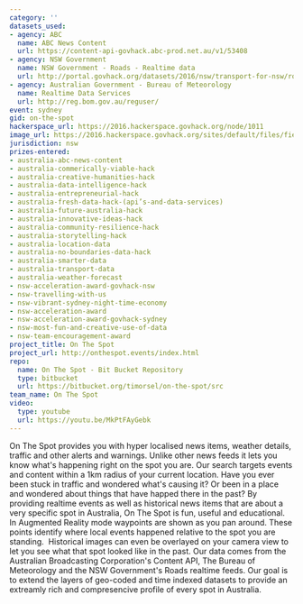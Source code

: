 ```yaml
---
category: ''
datasets_used:
- agency: ABC
  name: ABC News Content
  url: https://content-api-govhack.abc-prod.net.au/v1/53408
- agency: NSW Government
  name: NSW Government - Roads - Realtime data
  url: http://portal.govhack.org/datasets/2016/nsw/transport-for-nsw/roads---realtime---cameras.html
- agency: Australian Government - Bureau of Meteorology
  name: Realtime Data Services
  url: http://reg.bom.gov.au/reguser/
event: sydney
gid: on-the-spot
hackerspace_url: https://2016.hackerspace.govhack.org/node/1011
image_url: https://2016.hackerspace.govhack.org/sites/default/files/field/image/Screen%20Shot%202016-07-31%20at%2012.58.05%20PM.png
jurisdiction: nsw
prizes-entered:
- australia-abc-news-content
- australia-commerically-viable-hack
- australia-creative-humanities-hack
- australia-data-intelligence-hack
- australia-entrepreneurial-hack
- australia-fresh-data-hack-(api’s-and-data-services)
- australia-future-australia-hack
- australia-innovative-ideas-hack
- australia-community-resilience-hack
- australia-storytelling-hack
- australia-location-data
- australia-no-boundaries-data-hack
- australia-smarter-data
- australia-transport-data
- australia-weather-forecast
- nsw-acceleration-award-govhack-nsw
- nsw-travelling-with-us
- nsw-vibrant-sydney-night-time-economy
- nsw-acceleration-award
- nsw-acceleration-award-govhack-sydney
- nsw-most-fun-and-creative-use-of-data
- nsw-team-encouragement-award
project_title: On The Spot
project_url: http://onthespot.events/index.html
repo:
  name: On The Spot - Bit Bucket Repository
  type: bitbucket
  url: https://bitbucket.org/timorsel/on-the-spot/src
team_name: On The Spot
video:
  type: youtube
  url: https://youtu.be/MkPtFAyGebk
---
```


On The Spot provides you with hyper localised news items, weather details, traffic and other alerts and warnings. Unlike other news feeds it lets you know what's happening right on the spot you are. Our search targets events and content within a 1km radius of your current location.
Have you ever been stuck in traffic and wondered what's causing it? Or been in a place and wondered about things that have happed there in the past? By providing realtime events as well as historical news items that are about a very specific spot in Australia, On The Spot is fun, useful and educational.
In Augmented Reality mode waypoints are shown as you pan around. These points identify where local events happened relative to the spot you are standing.  Historical images can even be overlayed on your camera view to let you see what that spot looked like in the past.
Our data comes from the Australian Broadcasting Corporation's Content API, The Bureau of Meteorology and the NSW Government's Roads realtime feeds.
Our goal is to extend the layers of geo-coded and time indexed datasets to provide an extreamly rich and compresencive profile of every spot in Australia.